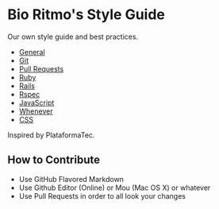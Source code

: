 Bio Ritmo's Style Guide
=======================

Our own style guide and best practices.

* [General](guide/general.md)
* [Git](guide/git.md)
* [Pull Requests](guide/pull_requests.md)
* [Ruby](guide/ruby.md)
* [Rails](guide/rails.md)
* [Rspec](guide/rspec.md)
* [JavaScript](guide/javascript.md)
* [Whenever](guide/whenever.md)
* [CSS](guide/css.md)

Inspired by PlataformaTec.

How to Contribute
-----------------

* Use GitHub Flavored Markdown
* Use Github Editor (Online) or Mou (Mac OS X) or whatever
* Use Pull Requests in order to all look your changes
